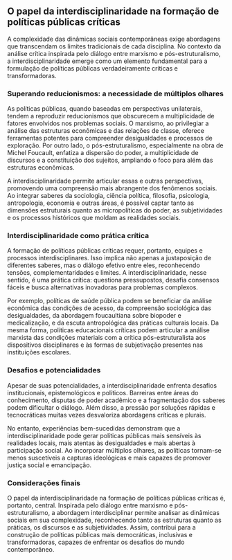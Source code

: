 
## O papel da interdisciplinaridade na formação de políticas públicas críticas

A complexidade das dinâmicas sociais contemporâneas exige abordagens que transcendam os limites tradicionais de cada disciplina. No contexto da análise crítica inspirada pelo diálogo entre marxismo e pós-estruturalismo, a interdisciplinaridade emerge como um elemento fundamental para a formulação de políticas públicas verdadeiramente críticas e transformadoras.

### Superando reducionismos: a necessidade de múltiplos olhares

As políticas públicas, quando baseadas em perspectivas unilaterais, tendem a reproduzir reducionismos que obscurecem a multiplicidade de fatores envolvidos nos problemas sociais. O marxismo, ao privilegiar a análise das estruturas econômicas e das relações de classe, oferece ferramentas potentes para compreender desigualdades e processos de exploração. Por outro lado, o pós-estruturalismo, especialmente na obra de Michel Foucault, enfatiza a dispersão do poder, a multiplicidade de discursos e a constituição dos sujeitos, ampliando o foco para além das estruturas econômicas.

A interdisciplinaridade permite articular essas e outras perspectivas, promovendo uma compreensão mais abrangente dos fenômenos sociais. Ao integrar saberes da sociologia, ciência política, filosofia, psicologia, antropologia, economia e outras áreas, é possível captar tanto as dimensões estruturais quanto as micropolíticas do poder, as subjetividades e os processos históricos que moldam as realidades sociais.

### Interdisciplinaridade como prática crítica

A formação de políticas públicas críticas requer, portanto, equipes e processos interdisciplinares. Isso implica não apenas a justaposição de diferentes saberes, mas o diálogo efetivo entre eles, reconhecendo tensões, complementaridades e limites. A interdisciplinaridade, nesse sentido, é uma prática crítica: questiona pressupostos, desafia consensos fáceis e busca alternativas inovadoras para problemas complexos.

Por exemplo, políticas de saúde pública podem se beneficiar da análise econômica das condições de acesso, da compreensão sociológica das desigualdades, da abordagem foucaultiana sobre biopoder e medicalização, e da escuta antropológica das práticas culturais locais. Da mesma forma, políticas educacionais críticas podem articular a análise marxista das condições materiais com a crítica pós-estruturalista aos dispositivos disciplinares e às formas de subjetivação presentes nas instituições escolares.

### Desafios e potencialidades

Apesar de suas potencialidades, a interdisciplinaridade enfrenta desafios institucionais, epistemológicos e políticos. Barreiras entre áreas do conhecimento, disputas de poder acadêmico e a fragmentação dos saberes podem dificultar o diálogo. Além disso, a pressão por soluções rápidas e tecnocráticas muitas vezes desvaloriza abordagens críticas e plurais.

No entanto, experiências bem-sucedidas demonstram que a interdisciplinaridade pode gerar políticas públicas mais sensíveis às realidades locais, mais atentas às desigualdades e mais abertas à participação social. Ao incorporar múltiplos olhares, as políticas tornam-se menos suscetíveis a capturas ideológicas e mais capazes de promover justiça social e emancipação.

### Considerações finais

O papel da interdisciplinaridade na formação de políticas públicas críticas é, portanto, central. Inspirada pelo diálogo entre marxismo e pós-estruturalismo, a abordagem interdisciplinar permite analisar as dinâmicas sociais em sua complexidade, reconhecendo tanto as estruturas quanto as práticas, os discursos e as subjetividades. Assim, contribui para a construção de políticas públicas mais democráticas, inclusivas e transformadoras, capazes de enfrentar os desafios do mundo contemporâneo.
```